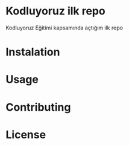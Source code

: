 # Kodluyoruz ilk repo
Kodluyoruz  Eğitimi kapsamında açtığım ilk repo
# Instalation
# Usage
# Contributing
# License


